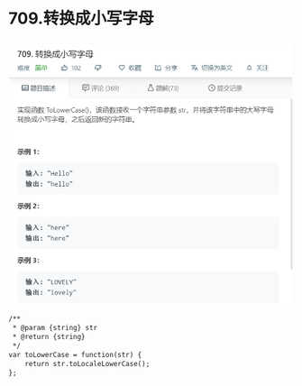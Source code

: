 # 709.转换成小写字母
![](img/709.转换成小写字母.png)  

```
/**
 * @param {string} str
 * @return {string}
 */
var toLowerCase = function(str) {
    return str.toLocaleLowerCase();
};
```